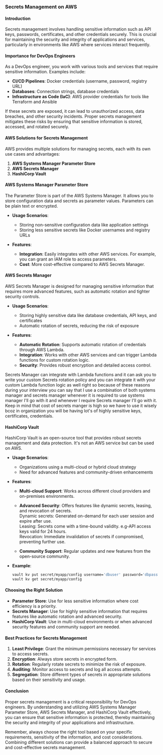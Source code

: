 ### Secrets Management on AWS

#### Introduction
Secrets management involves handling sensitive information such as API keys, passwords, certificates, and other credentials securely. This is crucial for maintaining the security and integrity of applications and services, particularly in environments like AWS where services interact frequently.

#### Importance for DevOps Engineers
As a DevOps engineer, you work with various tools and services that require sensitive information. Examples include:
- **CI/CD Pipelines**: Docker credentials (username, password, registry URL)
- **Databases**: Connection strings, database credentials
- **Infrastructure as Code (IaC)**: AWS provider credentials for tools like Terraform and Ansible

If these secrets are exposed, it can lead to unauthorized access, data breaches, and other security incidents. Proper secrets management mitigates these risks by ensuring that sensitive information is stored, accessed, and rotated securely.

#### AWS Solutions for Secrets Management
AWS provides multiple solutions for managing secrets, each with its own use cases and advantages:

1. **AWS Systems Manager Parameter Store**
2. **AWS Secrets Manager**
3. **HashiCorp Vault**

#### AWS Systems Manager Parameter Store
The Parameter Store is part of the AWS Systems Manager. It allows you to store configuration data and secrets as parameter values. Parameters can be plain text or encrypted.

- **Usage Scenarios**:
  - Storing non-sensitive configuration data like application settings
  - Storing less sensitive secrets like Docker usernames and registry URLs

- **Features**:
  - **Integration**: Easily integrates with other AWS services. For example, you can grant an IAM role to access parameters.
  - **Cost**: More cost-effective compared to AWS Secrets Manager.


#### AWS Secrets Manager
AWS Secrets Manager is designed for managing sensitive information that requires more advanced features, such as automatic rotation and tighter security controls.

- **Usage Scenarios**:
  - Storing highly sensitive data like database credentials, API keys, and certificates
  - Automatic rotation of secrets, reducing the risk of exposure

- **Features**:
  - **Automatic Rotation**: Supports automatic rotation of credentials through AWS Lambda.
  - **Integration**: Works with other AWS services and can trigger Lambda functions for custom rotation logic.
  - **Security**: Provides robust encryption and detailed access control.

Secrets Manager can integrate with Lambda functions and it can ask you to write your custom Secrets rotation policy and you can integrate it with your custom Lambda function logic as well right so because of these reasons during your interview you can say that I use a combination of both systems manager and secrets manager whenever it is required to use systems manager I'll go with it and whenever I require Secrets manager I'll go with it.<br/>
Keep in mind that cost of secrets manger is high so we have to use it wisely bcoz in organization you will be having lot's of highly sensitive keys, certificates, credentials.<br/>


#### HashiCorp Vault
HashiCorp Vault is an open-source tool that provides robust secrets management and data protection. It's not an AWS service but can be used on AWS.

- **Usage Scenarios**:
  - Organizations using a multi-cloud or hybrid cloud strategy
  - Need for advanced features and community-driven enhancements

- **Features**:
  - **Multi-cloud Support**: Works across different cloud providers and on-premises environments.
  - **Advanced Security**: Offers features like dynamic secrets, leasing, and revocation of secrets.<br/>
            Dynamic secrets: Generated on-demand for each user session and expire after use.<br/>
            Leasing: Secrets come with a time-bound validity. e.g-API access keys valid for 24 hours.<br/>
            Revocation: Immediate invalidation of secrets if compromised, preventing further use.<br/>

  - **Community Support**: Regular updates and new features from the open-source community.

- **Example**:
  ```bash
  vault kv put secret/myapp/config username='dbuser' password='dbpassword'
  vault kv get secret/myapp/config
  ```

#### Choosing the Right Solution
- **Parameter Store**: Use for less sensitive information where cost efficiency is a priority.
- **Secrets Manager**: Use for highly sensitive information that requires features like automatic rotation and advanced security.
- **HashiCorp Vault**: Use in multi-cloud environments or when advanced security features and community support are needed.

#### Best Practices for Secrets Management
1. **Least Privilege**: Grant the minimum permissions necessary for services to access secrets.
2. **Encryption**: Always store secrets in encrypted form.
3. **Rotation**: Regularly rotate secrets to minimize the risk of exposure.
4. **Auditing**: Monitor access to secrets and log all access attempts.
5. **Segregation**: Store different types of secrets in appropriate solutions based on their sensitivity and usage.

#### Conclusion
Proper secrets management is a critical responsibility for DevOps engineers. By understanding and utilizing AWS Systems Manager Parameter Store, AWS Secrets Manager, and HashiCorp Vault effectively, you can ensure that sensitive information is protected, thereby maintaining the security and integrity of your applications and infrastructure.

Remember, always choose the right tool based on your specific requirements, sensitivity of the information, and cost considerations. Combining different solutions can provide a balanced approach to secure and cost-effective secrets management.